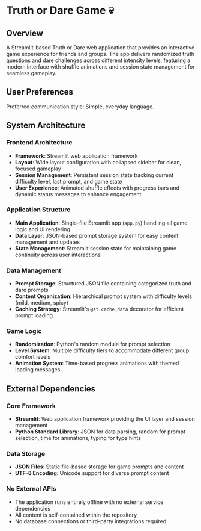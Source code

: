 # Truth or Dare Game 💀

## Overview

A Streamlit-based Truth or Dare web application that provides an interactive game experience for friends and groups. The app delivers randomized truth questions and dare challenges across different intensity levels, featuring a modern interface with shuffle animations and session state management for seamless gameplay.

## User Preferences

Preferred communication style: Simple, everyday language.

## System Architecture

### Frontend Architecture
- **Framework**: Streamlit web application framework
- **Layout**: Wide layout configuration with collapsed sidebar for clean, focused gameplay
- **Session Management**: Persistent session state tracking current difficulty level, last prompt, and game state
- **User Experience**: Animated shuffle effects with progress bars and dynamic status messages to enhance engagement

### Application Structure
- **Main Application**: Single-file Streamlit app (`app.py`) handling all game logic and UI rendering
- **Data Layer**: JSON-based prompt storage system for easy content management and updates
- **State Management**: Streamlit session state for maintaining game continuity across user interactions

### Data Management
- **Prompt Storage**: Structured JSON file containing categorized truth and dare prompts
- **Content Organization**: Hierarchical prompt system with difficulty levels (mild, medium, spicy)
- **Caching Strategy**: Streamlit's `@st.cache_data` decorator for efficient prompt loading

### Game Logic
- **Randomization**: Python's random module for prompt selection
- **Level System**: Multiple difficulty tiers to accommodate different group comfort levels
- **Animation System**: Time-based progress animations with themed loading messages

## External Dependencies

### Core Framework
- **Streamlit**: Web application framework providing the UI layer and session management
- **Python Standard Library**: JSON for data parsing, random for prompt selection, time for animations, typing for type hints

### Data Storage
- **JSON Files**: Static file-based storage for game prompts and content
- **UTF-8 Encoding**: Unicode support for diverse prompt content

### No External APIs
- The application runs entirely offline with no external service dependencies
- All content is self-contained within the repository
- No database connections or third-party integrations required